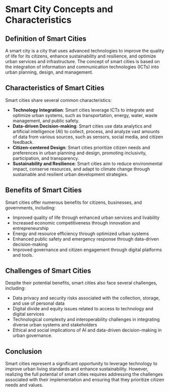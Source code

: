 Smart City Concepts and Characteristics
================================================================

Definition of Smart Cities
--------------------------

A smart city is a city that uses advanced technologies to improve the quality of life for its citizens, enhance sustainability and resilience, and optimize urban services and infrastructure. The concept of smart cities is based on the integration of information and communication technologies (ICTs) into urban planning, design, and management.

Characteristics of Smart Cities
-------------------------------

Smart cities share several common characteristics:

* **Technology Integration**: Smart cities leverage ICTs to integrate and optimize urban systems, such as transportation, energy, water, waste management, and public safety.
* **Data-driven Decision-making**: Smart cities use data analytics and artificial intelligence (AI) to collect, process, and analyze vast amounts of data from various sources, such as sensors, social media, and citizen feedback.
* **Citizen-centered Design**: Smart cities prioritize citizen needs and preferences in urban planning and design, promoting inclusivity, participation, and transparency.
* **Sustainability and Resilience**: Smart cities aim to reduce environmental impact, conserve resources, and adapt to climate change through sustainable and resilient urban development strategies.

Benefits of Smart Cities
------------------------

Smart cities offer numerous benefits for citizens, businesses, and governments, including:

* Improved quality of life through enhanced urban services and livability
* Increased economic competitiveness through innovation and entrepreneurship
* Energy and resource efficiency through optimized urban systems
* Enhanced public safety and emergency response through data-driven decision-making
* Improved governance and citizen engagement through digital platforms and tools.

Challenges of Smart Cities
--------------------------

Despite their potential benefits, smart cities also face several challenges, including:

* Data privacy and security risks associated with the collection, storage, and use of personal data
* Digital divide and equity issues related to access to technology and digital services
* Technological complexity and interoperability challenges in integrating diverse urban systems and stakeholders
* Ethical and social implications of AI and data-driven decision-making in urban governance.

Conclusion
----------

Smart cities represent a significant opportunity to leverage technology to improve urban living standards and enhance sustainability. However, realizing the full potential of smart cities requires addressing the challenges associated with their implementation and ensuring that they prioritize citizen needs and values.
